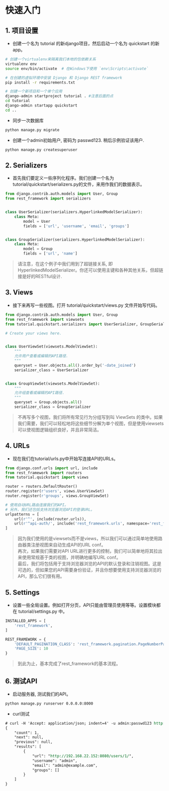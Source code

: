 # 快速入门
## 1. 项目设置
+ 创建一个名为 tutorial 的新django项目，然后启动一个名为 quickstart 的新app。
```bash
# 创建一个virtualenv来隔离我们本地的包依赖关系
virtualenv env
source env/bin/activate  # 在Windows下使用 `env\Scripts\activate`

# 在创建的虚拟环境中安装 Django 和 Django REST framework
pip install -r requirements.txt

# 创建一个新项目和一个单个应用
django-admin startproject tutorial . #注意后面的点
cd tutorial
django-admin startapp quickstart
cd ..
```

+ 同步一次数据库
```bash
python manage.py migrate
```

+ 创建一个admin初始用户, 密码为 passwd123. 稍后示例验证该用户.
```bash
python manage.py createsuperuser
```

## 2. Serializers
+ 首先我们要定义一些序列化程序。我们创建一个名为 tutorial/quickstart/serializers.py的文件，来用作我们的数据表示。
```python
from django.contrib.auth.models import User, Group
from rest_framework import serializers


class UserSerializer(serializers.HyperlinkedModelSerializer):
    class Meta:
        model = User
        fields = ['url', 'username', 'email', 'groups']


class GroupSerializer(serializers.HyperlinkedModelSerializer):
    class Meta:
        model = Group
        fields = ['url', 'name']
```
>请注意，在这个例子中我们用到了超链接关系, 即 HyperlinkedModelSerializer。你还可以使用主键和各种其他关系，但超链接是好的RESTful设计.

## 3. Views
+ 接下来再写一些视图。打开 tutorial/quickstart/views.py 文件开始写代码。
```python
from django.contrib.auth.models import User, Group
from rest_framework import viewsets
from tutorial.quickstart.serializers import UserSerializer, GroupSerializer

# Create your views here.


class UserViewSet(viewsets.ModelViewSet):
    """
    允许用户查看或编辑的API路径.
    """
    queryset = User.objects.all().order_by('-date_joined')
    serializer_class = UserSerializer


class GroupViewSet(viewsets.ModelViewSet):
    """
    允许组查看或编辑的API路径.
    """
    queryset = Group.objects.all()
    serializer_class = GroupSerializer
```
>不再写多个视图，我们将所有常见行为分组写到叫 ViewSets 的类中。如果我们需要，我们可以轻松地将这些细节分解为单个视图，但是使用viewsets可以使视图逻辑组织良好，并且非常简洁。

## 4. URLs
+ 现在我们在tutorial/urls.py中开始写连接API的URLs。
```python
from django.conf.urls import url, include
from rest_framework import routers
from tutorial.quickstart import views

router = routers.DefaultRouter()
router.register(r'users', views.UserViewSet)
router.register(r'groups', views.GroupViewSet)

# 使用自动URL路由连接我们的API。
# 另外，我们还包括支持浏览器浏览API的登录URL。
urlpatterns = [
    url(r'^', include(router.urls)),
    url(r'^api-auth/', include('rest_framework.urls', namespace='rest_framework'))
]
```
>因为我们使用的是viewsets而不是views，所以我们可以通过简单地使用路由器类注册视图来自动生成API的URL conf。 <br>
>再次，如果我们需要对API URL进行更多的控制，我们可以简单地将其拉出来使用常规基于类的视图，并明确地编写URL conf。 <br>
>最后，我们将包括用于支持浏览器浏览的API的默认登录和注销视图。这是可选的，但如果您的API需要身份验证，并且你想要使用支持浏览器浏览的API，那么它们很有用。

## 5. Settings
+ 设置一些全局设置。例如打开分页，API只能由管理员使用等等。设置模块都在 tutorial/settings.py 中。
```python
INSTALLED_APPS = [
    'rest_framework',
]

REST_FRAMEWORK = {
    'DEFAULT_PAGINATION_CLASS': 'rest_framework.pagination.PageNumberPagination',
    'PAGE_SIZE': 10
}
```
>到此为止，基本完成了rest_framework的基本流程。

## 6. 测试API
+ 启动服务器, 测试我们的API。
```bash
python manage.py runserver 0.0.0.0:8000
```
+ curl测试
```rest
# curl -H 'Accept: application/json; indent=4' -u admin:passwd123 http://192.168.22.152:8000/users/
{
    "count": 1,
    "next": null,
    "previous": null,
    "results": [
        {
            "url": "http://192.168.22.152:8080/users/1/",
            "username": "admin",
            "email": "admin@example.com",
            "groups": []
        }
    ]
}
```
